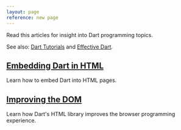 ```yaml
---
layout: page
reference: new page
---
```


Read this articles for insight into Dart programming topics.

See also: [Dart Tutorials](/resources/tutorials/)
and [Effective Dart](https://www.dartlang.org/language/effective-dart/).

## [Embedding Dart in HTML](embedding-in-html.html)

Learn how to embed Dart into HTML pages.

## [Improving the DOM](improving-the-dom.html)

Learn how Dart's HTML library improves the browser programming
experience.
